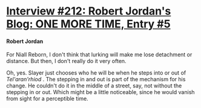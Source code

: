 # [Interview #212: Robert Jordan's Blog: ONE MORE TIME, Entry #5](https://www.theoryland.com/intvmain.php?i=212#5)

#### Robert Jordan

For Niall Reborn, I don't think that lurking will make me lose detachment or distance. But then, I don't really do it very often.

Oh, yes. Slayer just chooses who he will be when he steps into or out of
*Tel'aran'rhiod*
. The stepping in and out is part of the mechanism for his change. He couldn't do it in the middle of a street, say, not without the stepping in or out. Which might be a little noticeable, since he would vanish from sight for a perceptible time.

